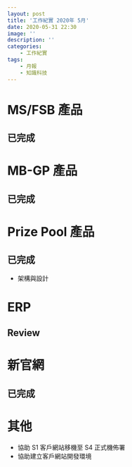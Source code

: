 ```yaml
---
layout: post
title: '工作紀實 2020年 5月'
date: 2020-05-31 22:30
image: ''
description: ''
categories:
    - 工作紀實
tags:
    - 月報
    - 知識科技
---
```


# MS/FSB 產品

## 已完成

# MB-GP 產品

## 已完成

# Prize Pool 產品

## 已完成

* 架構與設計

# ERP

## Review

# 新官網

## 已完成

# 其他

* 協助 S1 客戶網站移機至 S4 正式機佈署
* 協助建立客戶網站開發環境

